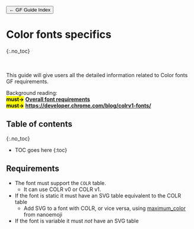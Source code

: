 <link href="style.css" rel="stylesheet">

<a href="./index"><button class="button button-i">&larr; GF Guide Index</button></a>

# Color fonts specifics
{:.no_toc}

<div class="callout">

<br><br>
This guide will give users all the detailed information related to Color fonts GF requirements.
</div>

<div class="context-reading">
    Background reading:<br>
    <mark class="green"><b>must&rarr;</b></mark> <a href="./requirements" style="font-weight:bold">Overall font requirements</a><br>
    <mark class="green"><b>must&rarr;</b></mark> <a href="https://developer.chrome.com/blog/colrv1-fonts/" style="font-weight:bold">https://developer.chrome.com/blog/colrv1-fonts/</a>
</div>

## Table of contents
{:.no_toc}
* TOC goes here
{:toc}

## Requirements

* The font must support the `COLR` table.
   * It can use COLR v0 or COLR v1.
* If the font is static it must have an SVG table equivalent to the COLR table
   * Add SVG to a font with COLR, or vice versa, using [maximum_color](https://github.com/googlefonts/nanoemoji#adding-color-tables-to-existing-fonts) from nanoemoji
* If the font is variable it must *not* have an SVG table

